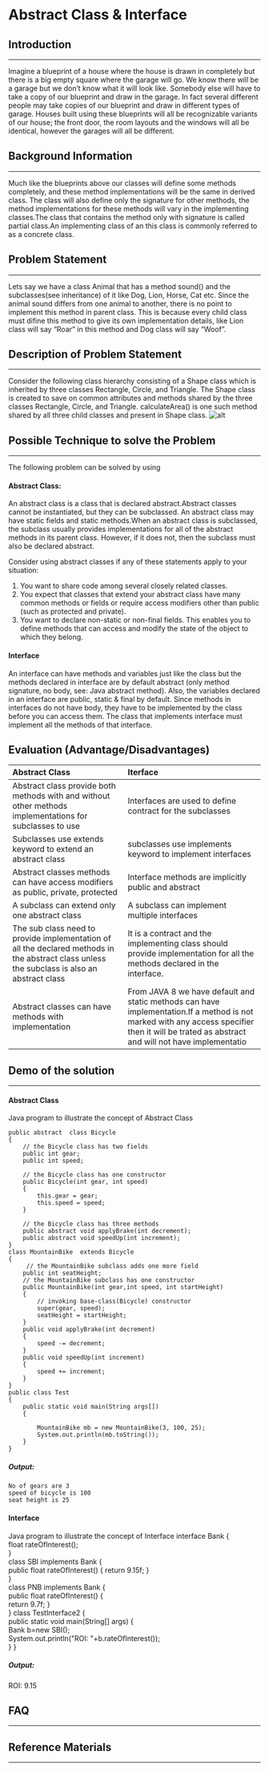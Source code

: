 # Abstract Class & Interface

##  Introduction
---
Imagine a blueprint of a house where the house is drawn in completely but there is a big empty square where the garage will go. We know there will be a garage but we don’t know what it will look like. Somebody else will have to take a copy of our blueprint and draw in the garage. In fact several different people may take copies of our blueprint and draw in different types of garage. 
Houses built using these blueprints will all be recognizable variants of our house; the front door, the room layouts and the windows will all be identical, however the garages will all be different.

## Background Information
---

Much like the blueprints above our classes will define some methods completely, and these method implementations will be the same in derived class. The class will also define only the signature for other methods, the method implementations for these methods will vary in the implementing classes.The class that contains the method only with signature is called partial class.An implementing class of an this class is commonly referred to as a concrete class.

## Problem Statement
---
Lets say we have a class Animal that has a method sound() and the subclasses(see inheritance) of it like Dog, Lion, Horse, Cat etc. Since the animal sound differs from one animal to another, there is no point to implement this method in parent class. This is because every child class must difine this method to give its own implementation details, like Lion class will say “Roar” in this method and Dog class will say “Woof”.

## Description of Problem Statement 
---
Consider the following class hierarchy consisting of a Shape class which is inherited by three classes Rectangle, Circle, and Triangle. The Shape class is created to save on common attributes and methods shared by the three classes Rectangle, Circle, and Triangle. calculateArea() is one such method shared by all three child classes and present in Shape class.
![alt](https://www.guru99.com/images/uploads/2012/06/java-abstract-classes.jpg)

## Possible Technique to solve the Problem
---
 The following problem can be solved by using
 ####    Abstract Class:

An abstract class is a class that is declared abstract.Abstract classes cannot be instantiated, but they can be subclassed. An abstract class may have static fields and static methods.When an abstract class is subclassed, the subclass usually provides implementations for all of the abstract methods in its parent class. However, if it does not, then the subclass must also be declared abstract.

Consider using abstract classes if any of these statements apply to your situation:

1)  You want to share code among several closely related classes.
2)  You expect that classes that extend your abstract class have many common methods or fields or require access modifiers other than public (such as protected and private).
3)  You want to declare non-static or non-final fields. This enables you to define methods that can access and modify the state of the object to which they belong.
 
#### Interface
An interface can have methods and variables just like the class but the methods declared in interface are by default abstract (only method signature, no body, see: Java abstract method). Also, the variables declared in an interface are public, static & final by default. Since methods in interfaces do not have body, they have to be implemented by the class before you can access them. The class that implements interface must implement all the methods of that interface.

## Evaluation (Advantage/Disadvantages) 

|Abstract Class|Iterface|  
|:---|:---|  
|Abstract class provide both methods with and without other methods implementations for subclasses to use|Interfaces are used to define contract for the subclasses|
|Subclasses use extends keyword to extend an abstract class|subclasses use implements keyword to implement interfaces 
|Abstract classes methods can have access modifiers as public, private, protected|Interface methods are implicitly public and abstract|
|A subclass can extend only one abstract class|A subclass can implement multiple interfaces|
|The sub class need to provide implementation of all the declared methods in the abstract class unless the subclass is also an abstract class|It is a contract and the implementing class should provide implementation for all the methods declared in the interface.|
|Abstract classes can have methods with implementation |From JAVA 8 we have default and static methods can have implementation.If a method is not marked with any access specifier then it will be trated as abstract and will not have implementatio|

## Demo of the solution 
---

#### Abstract Class
Java program to illustrate the  concept of Abstract Class
    
    public abstract  class Bicycle 
    {
        // the Bicycle class has two fields 
		public int gear; 
		public int speed; 
          
		// the Bicycle class has one constructor 
		public Bicycle(int gear, int speed) 
		{ 
			this.gear = gear; 
			this.speed = speed; 
		} 
          
		// the Bicycle class has three methods 
		public abstract void applyBrake(int decrement);
        public abstract void speedUp(int increment);
    }
    class MountainBike  extends Bicycle 
    {
         // the MountainBike subclass adds one more field 
		public int seatHeight; 
		// the MountainBike subclass has one constructor 
		public MountainBike(int gear,int speed, int startHeight) 
		{ 
			// invoking base-class(Bicycle) constructor 
			super(gear, speed); 
			seatHeight = startHeight; 
		}
        public void applyBrake(int decrement) 
		{ 
			speed -= decrement; 
		} 
        public void speedUp(int increment) 
		{ 
			speed += increment; 
		}
    }
    public class Test  
    { 
		public static void main(String args[])  
		{ 
          
			MountainBike mb = new MountainBike(3, 100, 25); 
			System.out.println(mb.toString()); 
        } 
	}

##### Output:
    No of gears are 3
    speed of bicycle is 100
    seat height is 25

#### Interface
Java program to illustrate the  concept of Interface
    interface Bank
    {  
    float rateOfInterest();  
    }  
    class SBI implements Bank
    {  
        public float rateOfInterest()
        {
            return 9.15f;
        }  
    }  
    class PNB implements Bank
    {  
        public float rateOfInterest()
        {   
            return 9.7f;
        }  
    }
    class TestInterface2
    {  
        public static void main(String[] args)
        {  
            Bank b=new SBI();  
            System.out.println("ROI: "+b.rateOfInterest());  
        }
    }

  ##### Output:
  ROI: 9.15

  ## FAQ
---
## Reference Materials
---
